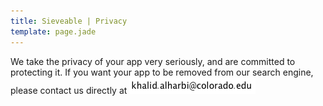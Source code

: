 ```yaml
---
title: Sieveable | Privacy
template: page.jade
---
```

We take the privacy of your app very seriously, and are committed to protecting it. If you want your app to be removed from our search engine, please contact us directly at ![Khalid Alharbi at Colorado dor edu](/images/khalid_em.png)
